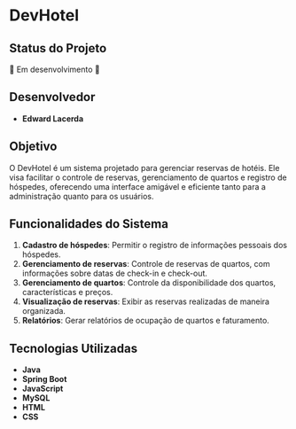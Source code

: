 # DevHotel

## Status do Projeto
🚧 Em desenvolvimento 🚧

## Desenvolvedor
- **Edward Lacerda**

## Objetivo
O DevHotel é um sistema projetado para gerenciar reservas de hotéis. Ele visa facilitar o controle de reservas, gerenciamento de quartos e registro de hóspedes, oferecendo uma interface amigável e eficiente tanto para a administração quanto para os usuários.

## Funcionalidades do Sistema
1. **Cadastro de hóspedes**: Permitir o registro de informações pessoais dos hóspedes.
2. **Gerenciamento de reservas**: Controle de reservas de quartos, com informações sobre datas de check-in e check-out.
3. **Gerenciamento de quartos**: Controle da disponibilidade dos quartos, características e preços.
4. **Visualização de reservas**: Exibir as reservas realizadas de maneira organizada.
5. **Relatórios**: Gerar relatórios de ocupação de quartos e faturamento.

## Tecnologias Utilizadas
- **Java**
- **Spring Boot**
- **JavaScript**
- **MySQL**
- **HTML**
- **CSS**






